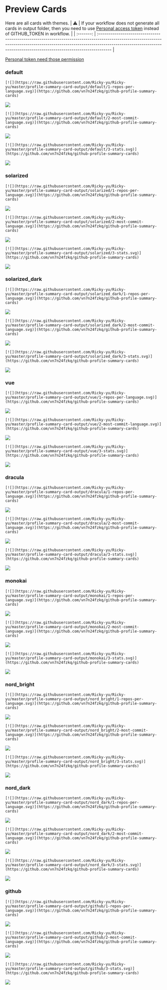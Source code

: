 
# Preview Cards

Here are all cards with themes.
| :warning: | If your workflow does not generate all cards in output folder, then you need to use [Personal access token](https://docs.github.com/en/actions/configuring-and-managing-workflows/creating-and-storing-encrypted-secrets) instead of GITHUB_TOKEN in workflow. |
| :-------: | :------------------------------------------------------------------------------------------------------------------------------------------------------------------------------------------------------------------------------------------------ |

[Personal token need those permission](https://github.com/vn7n24fzkq/github-profile-summary-cards/wiki/Personal-access-token-permissions)


### default


```
[![](https://raw.githubusercontent.com/Ricky-yu/Ricky-yu/master/profile-summary-card-output/default/1-repos-per-language.svg)](https://github.com/vn7n24fzkq/github-profile-summary-cards)
```
![](https://raw.githubusercontent.com/Ricky-yu/Ricky-yu/master/profile-summary-card-output/default/1-repos-per-language.svg)


```
[![](https://raw.githubusercontent.com/Ricky-yu/Ricky-yu/master/profile-summary-card-output/default/2-most-commit-language.svg)](https://github.com/vn7n24fzkq/github-profile-summary-cards)
```
![](https://raw.githubusercontent.com/Ricky-yu/Ricky-yu/master/profile-summary-card-output/default/2-most-commit-language.svg)


```
[![](https://raw.githubusercontent.com/Ricky-yu/Ricky-yu/master/profile-summary-card-output/default/3-stats.svg)](https://github.com/vn7n24fzkq/github-profile-summary-cards)
```
![](https://raw.githubusercontent.com/Ricky-yu/Ricky-yu/master/profile-summary-card-output/default/3-stats.svg)


### solarized


```
[![](https://raw.githubusercontent.com/Ricky-yu/Ricky-yu/master/profile-summary-card-output/solarized/1-repos-per-language.svg)](https://github.com/vn7n24fzkq/github-profile-summary-cards)
```
![](https://raw.githubusercontent.com/Ricky-yu/Ricky-yu/master/profile-summary-card-output/solarized/1-repos-per-language.svg)


```
[![](https://raw.githubusercontent.com/Ricky-yu/Ricky-yu/master/profile-summary-card-output/solarized/2-most-commit-language.svg)](https://github.com/vn7n24fzkq/github-profile-summary-cards)
```
![](https://raw.githubusercontent.com/Ricky-yu/Ricky-yu/master/profile-summary-card-output/solarized/2-most-commit-language.svg)


```
[![](https://raw.githubusercontent.com/Ricky-yu/Ricky-yu/master/profile-summary-card-output/solarized/3-stats.svg)](https://github.com/vn7n24fzkq/github-profile-summary-cards)
```
![](https://raw.githubusercontent.com/Ricky-yu/Ricky-yu/master/profile-summary-card-output/solarized/3-stats.svg)


### solarized_dark


```
[![](https://raw.githubusercontent.com/Ricky-yu/Ricky-yu/master/profile-summary-card-output/solarized_dark/1-repos-per-language.svg)](https://github.com/vn7n24fzkq/github-profile-summary-cards)
```
![](https://raw.githubusercontent.com/Ricky-yu/Ricky-yu/master/profile-summary-card-output/solarized_dark/1-repos-per-language.svg)


```
[![](https://raw.githubusercontent.com/Ricky-yu/Ricky-yu/master/profile-summary-card-output/solarized_dark/2-most-commit-language.svg)](https://github.com/vn7n24fzkq/github-profile-summary-cards)
```
![](https://raw.githubusercontent.com/Ricky-yu/Ricky-yu/master/profile-summary-card-output/solarized_dark/2-most-commit-language.svg)


```
[![](https://raw.githubusercontent.com/Ricky-yu/Ricky-yu/master/profile-summary-card-output/solarized_dark/3-stats.svg)](https://github.com/vn7n24fzkq/github-profile-summary-cards)
```
![](https://raw.githubusercontent.com/Ricky-yu/Ricky-yu/master/profile-summary-card-output/solarized_dark/3-stats.svg)


### vue


```
[![](https://raw.githubusercontent.com/Ricky-yu/Ricky-yu/master/profile-summary-card-output/vue/1-repos-per-language.svg)](https://github.com/vn7n24fzkq/github-profile-summary-cards)
```
![](https://raw.githubusercontent.com/Ricky-yu/Ricky-yu/master/profile-summary-card-output/vue/1-repos-per-language.svg)


```
[![](https://raw.githubusercontent.com/Ricky-yu/Ricky-yu/master/profile-summary-card-output/vue/2-most-commit-language.svg)](https://github.com/vn7n24fzkq/github-profile-summary-cards)
```
![](https://raw.githubusercontent.com/Ricky-yu/Ricky-yu/master/profile-summary-card-output/vue/2-most-commit-language.svg)


```
[![](https://raw.githubusercontent.com/Ricky-yu/Ricky-yu/master/profile-summary-card-output/vue/3-stats.svg)](https://github.com/vn7n24fzkq/github-profile-summary-cards)
```
![](https://raw.githubusercontent.com/Ricky-yu/Ricky-yu/master/profile-summary-card-output/vue/3-stats.svg)


### dracula


```
[![](https://raw.githubusercontent.com/Ricky-yu/Ricky-yu/master/profile-summary-card-output/dracula/1-repos-per-language.svg)](https://github.com/vn7n24fzkq/github-profile-summary-cards)
```
![](https://raw.githubusercontent.com/Ricky-yu/Ricky-yu/master/profile-summary-card-output/dracula/1-repos-per-language.svg)


```
[![](https://raw.githubusercontent.com/Ricky-yu/Ricky-yu/master/profile-summary-card-output/dracula/2-most-commit-language.svg)](https://github.com/vn7n24fzkq/github-profile-summary-cards)
```
![](https://raw.githubusercontent.com/Ricky-yu/Ricky-yu/master/profile-summary-card-output/dracula/2-most-commit-language.svg)


```
[![](https://raw.githubusercontent.com/Ricky-yu/Ricky-yu/master/profile-summary-card-output/dracula/3-stats.svg)](https://github.com/vn7n24fzkq/github-profile-summary-cards)
```
![](https://raw.githubusercontent.com/Ricky-yu/Ricky-yu/master/profile-summary-card-output/dracula/3-stats.svg)


### monokai


```
[![](https://raw.githubusercontent.com/Ricky-yu/Ricky-yu/master/profile-summary-card-output/monokai/1-repos-per-language.svg)](https://github.com/vn7n24fzkq/github-profile-summary-cards)
```
![](https://raw.githubusercontent.com/Ricky-yu/Ricky-yu/master/profile-summary-card-output/monokai/1-repos-per-language.svg)


```
[![](https://raw.githubusercontent.com/Ricky-yu/Ricky-yu/master/profile-summary-card-output/monokai/2-most-commit-language.svg)](https://github.com/vn7n24fzkq/github-profile-summary-cards)
```
![](https://raw.githubusercontent.com/Ricky-yu/Ricky-yu/master/profile-summary-card-output/monokai/2-most-commit-language.svg)


```
[![](https://raw.githubusercontent.com/Ricky-yu/Ricky-yu/master/profile-summary-card-output/monokai/3-stats.svg)](https://github.com/vn7n24fzkq/github-profile-summary-cards)
```
![](https://raw.githubusercontent.com/Ricky-yu/Ricky-yu/master/profile-summary-card-output/monokai/3-stats.svg)


### nord_bright


```
[![](https://raw.githubusercontent.com/Ricky-yu/Ricky-yu/master/profile-summary-card-output/nord_bright/1-repos-per-language.svg)](https://github.com/vn7n24fzkq/github-profile-summary-cards)
```
![](https://raw.githubusercontent.com/Ricky-yu/Ricky-yu/master/profile-summary-card-output/nord_bright/1-repos-per-language.svg)


```
[![](https://raw.githubusercontent.com/Ricky-yu/Ricky-yu/master/profile-summary-card-output/nord_bright/2-most-commit-language.svg)](https://github.com/vn7n24fzkq/github-profile-summary-cards)
```
![](https://raw.githubusercontent.com/Ricky-yu/Ricky-yu/master/profile-summary-card-output/nord_bright/2-most-commit-language.svg)


```
[![](https://raw.githubusercontent.com/Ricky-yu/Ricky-yu/master/profile-summary-card-output/nord_bright/3-stats.svg)](https://github.com/vn7n24fzkq/github-profile-summary-cards)
```
![](https://raw.githubusercontent.com/Ricky-yu/Ricky-yu/master/profile-summary-card-output/nord_bright/3-stats.svg)


### nord_dark


```
[![](https://raw.githubusercontent.com/Ricky-yu/Ricky-yu/master/profile-summary-card-output/nord_dark/1-repos-per-language.svg)](https://github.com/vn7n24fzkq/github-profile-summary-cards)
```
![](https://raw.githubusercontent.com/Ricky-yu/Ricky-yu/master/profile-summary-card-output/nord_dark/1-repos-per-language.svg)


```
[![](https://raw.githubusercontent.com/Ricky-yu/Ricky-yu/master/profile-summary-card-output/nord_dark/2-most-commit-language.svg)](https://github.com/vn7n24fzkq/github-profile-summary-cards)
```
![](https://raw.githubusercontent.com/Ricky-yu/Ricky-yu/master/profile-summary-card-output/nord_dark/2-most-commit-language.svg)


```
[![](https://raw.githubusercontent.com/Ricky-yu/Ricky-yu/master/profile-summary-card-output/nord_dark/3-stats.svg)](https://github.com/vn7n24fzkq/github-profile-summary-cards)
```
![](https://raw.githubusercontent.com/Ricky-yu/Ricky-yu/master/profile-summary-card-output/nord_dark/3-stats.svg)


### github


```
[![](https://raw.githubusercontent.com/Ricky-yu/Ricky-yu/master/profile-summary-card-output/github/1-repos-per-language.svg)](https://github.com/vn7n24fzkq/github-profile-summary-cards)
```
![](https://raw.githubusercontent.com/Ricky-yu/Ricky-yu/master/profile-summary-card-output/github/1-repos-per-language.svg)


```
[![](https://raw.githubusercontent.com/Ricky-yu/Ricky-yu/master/profile-summary-card-output/github/2-most-commit-language.svg)](https://github.com/vn7n24fzkq/github-profile-summary-cards)
```
![](https://raw.githubusercontent.com/Ricky-yu/Ricky-yu/master/profile-summary-card-output/github/2-most-commit-language.svg)


```
[![](https://raw.githubusercontent.com/Ricky-yu/Ricky-yu/master/profile-summary-card-output/github/3-stats.svg)](https://github.com/vn7n24fzkq/github-profile-summary-cards)
```
![](https://raw.githubusercontent.com/Ricky-yu/Ricky-yu/master/profile-summary-card-output/github/3-stats.svg)

